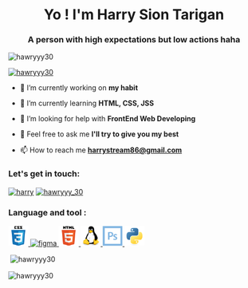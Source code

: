 <h1 align="center">Yo ! I'm Harry Sion Tarigan</h1>
<h3 align="center">A person with high expectations but low actions haha</h3>

<p align="left"> <img src="https://komarev.com/ghpvc/?username=hawryyy30&label=Profile%20views&color=0e75b6&style=flat" alt="hawryyy30" /> </p>

<p align="left"> <a href="https://github.com/ryo-ma/github-profile-trophy"><img src="https://github-profile-trophy.vercel.app/?username=hawryyy30" alt="hawryyy30" /></a> </p>

- 🔭 I’m currently working on **my habit**

- 🌱 I’m currently learning **HTML, CSS, JSS**

- 🤝 I’m looking for help with **FrontEnd Web Developing**

- 💬 Feel free to ask me **I'll try to give you my best**

- 📫 How to reach me **harrystream86@gmail.com**

<h3 align="left">Let's get in touch:</h3>
<p align="left">
<a href="https://www.facebook.com/profile.php?id=100008522747166" target="blank"><img align="center" src="https://raw.githubusercontent.com/rahuldkjain/github-profile-readme-generator/master/src/images/icons/Social/facebook.svg" alt="harry" height="30" width="40" /></a>
<a href="https://instagram.com/hawryyy_30" target="blank"><img align="center" src="https://raw.githubusercontent.com/rahuldkjain/github-profile-readme-generator/master/src/images/icons/Social/instagram.svg" alt="hawryyy_30" height="30" width="40" /></a>
</p>

<h3 align="left">Language and tool :</h3>
<p align="left"> <a href="https://www.w3schools.com/css/" target="_blank" rel="noreferrer"> <img src="https://raw.githubusercontent.com/devicons/devicon/master/icons/css3/css3-original-wordmark.svg" alt="css3" width="40" height="40"/> </a> <a href="https://www.figma.com/" target="_blank" rel="noreferrer"> <img src="https://www.vectorlogo.zone/logos/figma/figma-icon.svg" alt="figma" width="40" height="40"/> </a> <a href="https://www.w3.org/html/" target="_blank" rel="noreferrer"> <img src="https://raw.githubusercontent.com/devicons/devicon/master/icons/html5/html5-original-wordmark.svg" alt="html5" width="40" height="40"/> </a> <a href="https://www.linux.org/" target="_blank" rel="noreferrer"> <img src="https://raw.githubusercontent.com/devicons/devicon/master/icons/linux/linux-original.svg" alt="linux" width="40" height="40"/> </a> <a href="https://www.photoshop.com/en" target="_blank" rel="noreferrer"> <img src="https://raw.githubusercontent.com/devicons/devicon/master/icons/photoshop/photoshop-line.svg" alt="photoshop" width="40" height="40"/> </a> <a href="https://www.python.org" target="_blank" rel="noreferrer"> <img src="https://raw.githubusercontent.com/devicons/devicon/master/icons/python/python-original.svg" alt="python" width="40" height="40"/> </a> </p>

<p>&nbsp;<img align="center" src="https://github-readme-stats.vercel.app/api?username=hawryyy30&show_icons=true&locale=en" alt="hawryyy30" /></p>

<p><img align="center" src="https://github-readme-streak-stats.herokuapp.com/?user=hawryyy30&" alt="hawryyy30" /></p>
